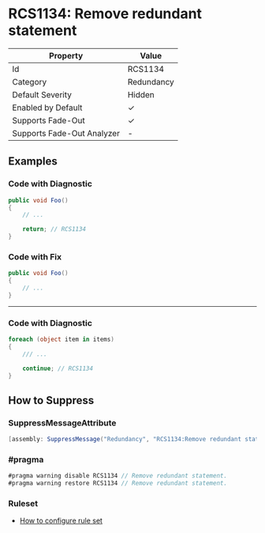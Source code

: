 # RCS1134: Remove redundant statement

| Property                    | Value      |
| --------------------------- | ---------- |
| Id                          | RCS1134    |
| Category                    | Redundancy |
| Default Severity            | Hidden     |
| Enabled by Default          | &#x2713;   |
| Supports Fade\-Out          | &#x2713;   |
| Supports Fade\-Out Analyzer | -          |

## Examples

### Code with Diagnostic

```csharp
public void Foo()
{
    // ...

    return; // RCS1134
}
```

### Code with Fix

```csharp
public void Foo()
{
    // ...
}
```

___

### Code with Diagnostic

```csharp
foreach (object item in items)
{
    /// ...

    continue; // RCS1134
}
```

## How to Suppress

### SuppressMessageAttribute

```csharp
[assembly: SuppressMessage("Redundancy", "RCS1134:Remove redundant statement.", Justification = "<Pending>")]
```

### \#pragma

```csharp
#pragma warning disable RCS1134 // Remove redundant statement.
#pragma warning restore RCS1134 // Remove redundant statement.
```

### Ruleset

* [How to configure rule set](../HowToConfigureAnalyzers.md)
